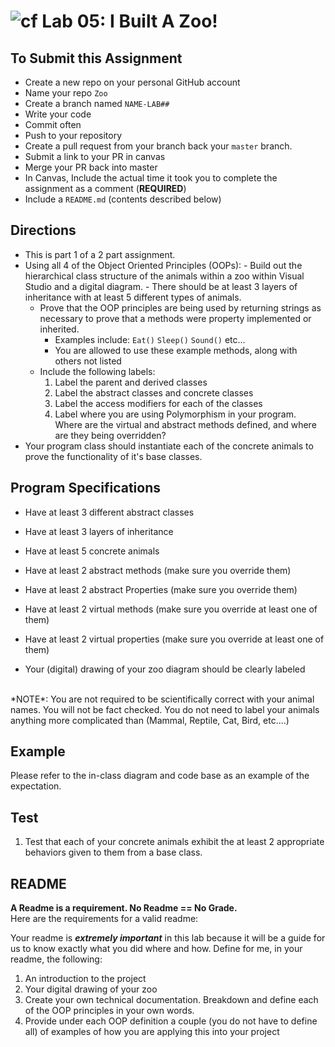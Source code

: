 ![cf](http://i.imgur.com/7v5ASc8.png) Lab 05: I Built A Zoo!
=====================================

## To Submit this Assignment
- Create a new repo on your personal GitHub account
- Name your repo `Zoo`
- Create a branch named `NAME-LAB##`
- Write your code
- Commit often
- Push to your repository
- Create a pull request from your branch back your `master` branch.
- Submit a link to your PR in canvas
- Merge your PR back into master
- In Canvas, Include the actual time it took you to complete the assignment as a comment (**REQUIRED**)
- Include a `README.md` (contents described below)

## Directions
- This is part 1 of a 2 part assignment. 
- Using all 4 of the Object Oriented Principles (OOPs): 
		- Build out the hierarchical class structure of the animals within a zoo within Visual Studio and a digital diagram.
		- There should be at least 3 layers of inheritance with at least 5 different types of animals. 
	- Prove that the OOP principles are being used by returning strings as necessary to prove that a 
	methods were property implemented or inherited.
		- Examples include: `Eat()` `Sleep()` `Sound()` etc... 
		- You are allowed to use these example methods, along with others not listed
	- Include the following labels:
		1. Label the parent and derived classes
		2. Label the abstract classes and concrete classes
		3. Label the access modifiers for each of the classes
		4. Label where you are using Polymorphism in your program. Where are the virtual and abstract methods defined, and where are they being overridden?
- Your program class should instantiate each of the concrete animals to prove the functionality of it's base classes. 


## Program Specifications
- Have at least 3 different abstract classes
- Have at least 3 layers of inheritance
- Have at least 5 concrete animals
- Have at least 2 abstract methods (make sure you override them)
- Have at least 2 abstract Properties (make sure you override them)
- Have at least 2 virtual methods (make sure you override at least one of them)
- Have at least 2 virtual properties (make sure you override at least one of them)

- Your (digital) drawing of your zoo diagram should be clearly labeled
<br />
*NOTE*: You are not required to be scientifically correct with your animal names. You will not be fact checked.
You do not need to label your animals anything more complicated than (Mammal, Reptile, Cat, Bird, etc....)


## Example
Please refer to the in-class diagram and code base as an example of the expectation. 

## Test
1. Test that each of your concrete animals exhibit the at least 2 appropriate behaviors given to them from a base class.


## README
**A Readme is a requirement. No Readme == No Grade.** <br />
Here are the requirements for a valid readme: <br />

Your readme is ***extremely important*** in this lab because it will be a guide for us to know 
exactly what you did where and how. Define for me, in your readme, the following:
1. An introduction to the project
1. Your digital drawing of your zoo
1. Create your own technical documentation. Breakdown and define each of the OOP principles in your own words.
1. Provide under each OOP definition a couple (you do not have to define all) of examples of how you 
are applying this into your project

